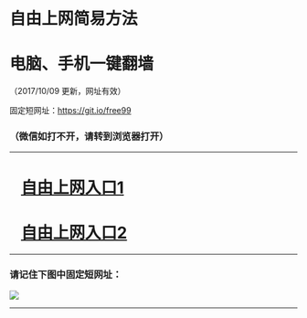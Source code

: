 ﻿# 自由上网简易方法

# 电脑、手机一键翻墙

（2017/10/09 更新，网址有效）

固定短网址：https://git.io/free99

### （微信如打不开，请转到浏览器打开）


***





# &nbsp;&nbsp; <a href="http://ft1729125893.fwq-tz-1001.info/fwqtz01.html?t=10090016194 " target="_blank">自由上网入口1</a>
# &nbsp;&nbsp; <a href="http://ft94523122.fwq-tz-1002.info/fwqtz02.html?t=100900120380 " target="_blank">自由上网入口2</a>
***

### 请记住下图中固定短网址：

<img src="https://s3-us-west-2.amazonaws.com/fwq-1001/yjfq-20170905okok.png" /> 


***

